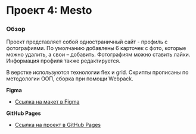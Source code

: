 # Проект 4: Mesto

### Обзор

Проект представляет собой одностраничный сайт - профиль с фотографиями.
По умолчанию добавлены 6 карточек с фото, которые можно удалить, а свои – добавить. Фотографиям можно ставить лайки. Информация профиля также редактируется.

В верстке используются технологии flex и grid.
Скрипты прописаны по методологии ООП, сборка при помощи Webpack.

**Figma**

* [Ссылка на макет в Figma](https://www.figma.com/file/StZjf8HnoeLdiXS7dYrLAh/JavaScript.-Sprint-4)

**GitHub Pages**

* [Ссылка на проект в GitHub Pages](https://morozovaworld.github.io/mesto/)


